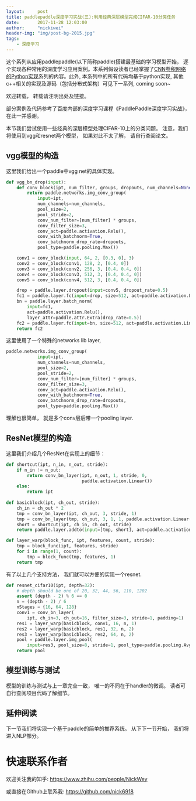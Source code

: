 ```yaml
---
layout:     post
title: paddlepaddle深度学习实战(三):利用经典深层模型完成CIFAR-10分类任务
date:       2017-11-28 12:03:00
author:     "nickiwei"
header-img: "img/post-bg-2015.jpg"
tags:
    - 深度学习
---
```


这个系列从应用paddlepaddle(以下简称paddle)搭建最基础的学习模型开始， 逐个实现各种常用的深度学习应用案例。本系列假设读者已经掌握了[CNN卷积网络的Python实现](http://nickiwei.github.io/2017/09/01/CNN卷积网络的Python实现I-FCN全连接网络/)系列的内容。此外, 本系列中的所有代码均基于python实现, 其他c++相关的实现及源码（包括分布式架构）可见下一系列, coming soon~

欢迎转载， 转载请注明出处及链接。

部分案例及代码参考了百度内部的深度学习课程《PaddlePaddle深度学习实战》，在此一并感谢。

本节我们尝试使用一些经典的深层模型处理CIFAR-10上的分类问题。 注意，我们将使用到vgg和resnet两个模型， 如果对此不太了解， 请自行查阅论文。

## vgg模型的构造

这里我们给出一个paddle中vgg net的具体实现。

```python
def vgg_bn_drop(input):
    def conv_block(ipt, num_filter, groups, dropouts, num_channels=None):
        return paddle.networks.img_conv_group(
            input=ipt,
            num_channels=num_channels,
            pool_size=2,
            pool_stride=2,
            conv_num_filter=[num_filter] * groups,
            conv_filter_size=3,
            conv_act=paddle.activation.Relu(),
            conv_with_batchnorm=True,
            conv_batchnorm_drop_rate=dropouts,
            pool_type=paddle.pooling.Max())

    conv1 = conv_block(input, 64, 2, [0.3, 0], 3)
    conv2 = conv_block(conv1, 128, 2, [0.4, 0])
    conv3 = conv_block(conv2, 256, 3, [0.4, 0.4, 0])
    conv4 = conv_block(conv3, 512, 3, [0.4, 0.4, 0])
    conv5 = conv_block(conv4, 512, 3, [0.4, 0.4, 0])

    drop = paddle.layer.dropout(input=conv5, dropout_rate=0.5)
    fc1 = paddle.layer.fc(input=drop, size=512, act=paddle.activation.Linear())
    bn = paddle.layer.batch_norm(
        input=fc1,
        act=paddle.activation.Relu(),
        layer_attr=paddle.attr.Extra(drop_rate=0.5))
    fc2 = paddle.layer.fc(input=bn, size=512, act=paddle.activation.Linear())
    return fc2
```

这里使用了一个特殊的networks lib layer, 

```python
paddle.networks.img_conv_group(
            input=ipt,
            num_channels=num_channels,
            pool_size=2,
            pool_stride=2,
            conv_num_filter=[num_filter] * groups,
            conv_filter_size=3,
            conv_act=paddle.activation.Relu(),
            conv_with_batchnorm=True,
            conv_batchnorm_drop_rate=dropouts,
            pool_type=paddle.pooling.Max())
```

理解也很简单， 就是多个conv层后带一个pooling layer.

## ResNet模型的构造

这里我们介绍几个ResNet在实现上的细节：

```python
def shortcut(ipt, n_in, n_out, stride):
    if n_in != n_out:
        return conv_bn_layer(ipt, n_out, 1, stride, 0,
                             paddle.activation.Linear())
    else:
        return ipt
        
def basicblock(ipt, ch_out, stride):
    ch_in = ch_out * 2
    tmp = conv_bn_layer(ipt, ch_out, 3, stride, 1)
    tmp = conv_bn_layer(tmp, ch_out, 3, 1, 1, paddle.activation.Linear())
    short = shortcut(ipt, ch_in, ch_out, stride)
    return paddle.layer.addto(input=[tmp, short], act=paddle.activation.Relu())

def layer_warp(block_func, ipt, features, count, stride):
    tmp = block_func(ipt, features, stride)
    for i in range(1, count):
        tmp = block_func(tmp, features, 1)
    return tmp
```

有了以上几个支持方法， 我们就可以方便的实现一个resnet.

```python
def resnet_cifar10(ipt, depth=32):
    # depth should be one of 20, 32, 44, 56, 110, 1202
    assert (depth - 2) % 6 == 0
    n = (depth - 2) / 6
    nStages = {16, 64, 128}
    conv1 = conv_bn_layer(
        ipt, ch_in=3, ch_out=16, filter_size=3, stride=1, padding=1)
    res1 = layer_warp(basicblock, conv1, 16, n, 1)
    res2 = layer_warp(basicblock, res1, 32, n, 2)
    res3 = layer_warp(basicblock, res2, 64, n, 2)
    pool = paddle.layer.img_pool(
        input=res3, pool_size=8, stride=1, pool_type=paddle.pooling.Avg())
    return pool
```

## 模型训练与测试

模型的训练与测试与上一章完全一致， 唯一的不同在于handler的微调。 读者可自行查阅项目代码了解细节。

## 延伸阅读

下一节我们将实现一个基于paddle的简单的推荐系统。 从下下一节开始， 我们将进入NLP部分。

# 快速联系作者

欢迎关注我的知乎: https://www.zhihu.com/people/NickWey

或直接在Github上联系我: https://github.com/nick6918

